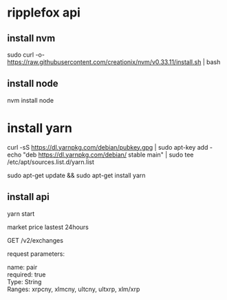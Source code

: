 # ripplefox api

## install nvm
sudo curl -o- https://raw.githubusercontent.com/creationix/nvm/v0.33.11/install.sh | bash

## install node
nvm install node

# install yarn

curl -sS https://dl.yarnpkg.com/debian/pubkey.gpg | sudo apt-key add -
echo "deb https://dl.yarnpkg.com/debian/ stable main" | sudo tee /etc/apt/sources.list.d/yarn.list

sudo apt-get update && sudo apt-get install yarn

## install api

yarn start 

market price lastest 24hours

GET /v2/exchanges

request parameters:

name:   pair 	
required:   true 	
Type:   String 	
Ranges: xrpcny, xlmcny, ultcny, ultxrp, xlm/xrp




